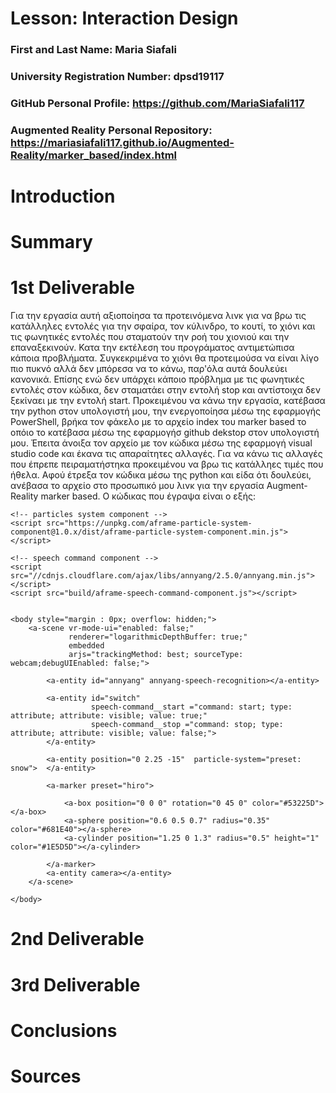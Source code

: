 # Lesson: Interaction Design

### First and Last Name: Maria Siafali
### University Registration Number: dpsd19117
### GitHub Personal Profile: https://github.com/MariaSiafali117
### Augmented Reality Personal Repository: https://mariasiafali117.github.io/Augmented-Reality/marker_based/index.html

# Introduction

# Summary


# 1st Deliverable
Για την εργασία αυτή αξιοποίησα τα προτεινόμενα λινκ για να βρω τις κατάλληλες εντολές για την σφαίρα, τον κύλινδρο, το κουτί, το χιόνι και τις φωνητικές εντολές που σταματούν την ροή του χιονιού και την επαναξεκινούν. Κατα την εκτέλεση του προγράματος αντιμετώπισα κάποια προβλήματα. Συγκεκριμένα το χιόνι θα προτειμούσα να είναι λίγο πιο πυκνό αλλά δεν μπόρεσα να το κάνω, παρ'όλα αυτά δουλεύει κανονικά. Επίσης ενώ δεν υπάρχει κάποιο πρόβλημα με τις φωνητικές εντολές στον κώδικα, δεν σταματάει στην εντολή stop και αντίστοιχα δεν ξεκίναει με την εντολή start. Προκειμένου να κάνω την εργασία, κατέβασα την python στον υπολογιστή μου, την ενεργοποίησα μέσω της εφαρμογής PowerShell, βρήκα τον φάκελο με το αρχείο index του marker based το οπόιο το κατέβασα μέσω της εφαρμογήσ github dekstop στον υπολογιστή μου. Έπειτα άνοιξα τον αρχείο με τον κώδικα μέσω της εφαρμογή visual studio code και έκανα τις απαραίτητες αλλαγές. Για να κάνω τις αλλαγές που έπρεπε πειραματήστηκα προκειμένου να βρω τις κατάλληες τιμές που ήθελα. Αφού έτρεξα τον κώδικα μέσω της python και είδα ότι δουλεύει, ανέβασα το αρχείο στο προσωπικό μου λινκ για την εργασία Augment-Reality marker based. Ο κώδικας που έγραψα είναι ο εξής:
<!DOCTYPE html>
<html>
    <script src="https://aframe.io/releases/1.0.0/aframe.min.js"></script>
    <!-- we import arjs version without NFT but with marker + location based support -->
    <!--<script src="https://raw.githack.com/AR-js-org/AR.js/master/aframe/build/aframe-ar.js"></script>-->
    <script src="build/aframe-ar.js"></script>
    
    <!-- particles system component -->
    <script src="https://unpkg.com/aframe-particle-system-component@1.0.x/dist/aframe-particle-system-component.min.js"></script>
    
    <!-- speech command component -->
    <script src="//cdnjs.cloudflare.com/ajax/libs/annyang/2.5.0/annyang.min.js"></script>
    <script src="build/aframe-speech-command-component.js"></script> 
    

    <body style="margin : 0px; overflow: hidden;">
        <a-scene vr-mode-ui="enabled: false;"
                 renderer="logarithmicDepthBuffer: true;"
                 embedded
                 arjs="trackingMethod: best; sourceType: webcam;debugUIEnabled: false;">

            <a-entity id="annyang" annyang-speech-recognition></a-entity>

            <a-entity id="switch"
                      speech-command__start ="command: start; type: attribute; attribute: visible; value: true;"
                      speech-command__stop ="command: stop; type: attribute; attribute: visible; value: false;">     
            </a-entity>

            <a-entity position="0 2.25 -15"  particle-system="preset: snow">  </a-entity>

            <a-marker preset="hiro">

                <a-box position="0 0 0" rotation="0 45 0" color="#53225D"></a-box>
                <a-sphere position="0.6 0.5 0.7" radius="0.35" color="#681E40"></a-sphere>
                <a-cylinder position="1.25 0 1.3" radius="0.5" height="1" color="#1E5D5D"></a-cylinder>

            </a-marker>
            <a-entity camera></a-entity>
        </a-scene>
       
    </body>
</html>

# 2nd Deliverable


# 3rd Deliverable 


# Conclusions


# Sources
